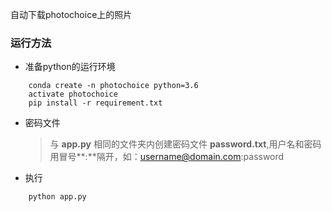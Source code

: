 自动下载photochoice上的照片

### 运行方法
+ 准备python的运行环境
```
    conda create -n photochoice python=3.6
    activate photochoice
    pip install -r requirement.txt
```

+ 密码文件
  > 与 **app.py** 相同的文件夹内创建密码文件 **password.txt**,用户名和密码用冒号**:**隔开，如：username@domain.com:password

+ 执行
```
    python app.py
```



